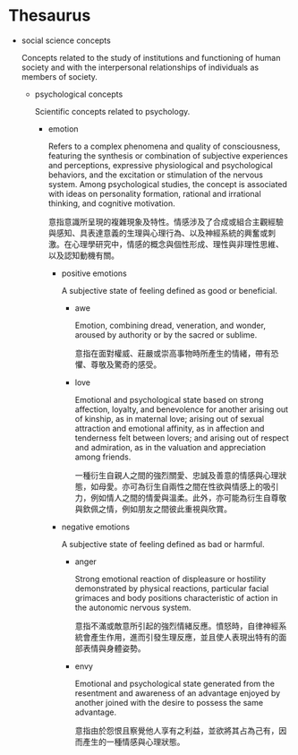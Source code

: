 Thesaurus
===

  - social science concepts

    Concepts related to the study of institutions and functioning of human society and with the interpersonal relationships of individuals as members of society.

    - psychological concepts

      Scientific concepts related to psychology.

      - emotion

        Refers to a complex phenomena and quality of consciousness, featuring the synthesis or combination of subjective experiences and perceptions, expressive physiological and psychological behaviors, and the excitation or stimulation of the nervous system. Among psychological studies, the concept is associated with ideas on personality formation, rational and irrational thinking, and cognitive motivation.

        意指意識所呈現的複雜現象及特性。情感涉及了合成或組合主觀經驗與感知、具表達意義的生理與心理行為、以及神經系統的興奮或刺激。在心理學研究中，情感的概念與個性形成、理性與非理性思維、以及認知動機有關。

        - positive emotions

          A subjective state of feeling defined as good or beneficial.

          - awe

            Emotion, combining dread, veneration, and wonder, aroused by authority or by the sacred or sublime.

            意指在面對權威、莊嚴或崇高事物時所產生的情緒，帶有恐懼、尊敬及驚奇的感受。

          - love

            Emotional and psychological state based on strong affection, loyalty, and benevolence for another arising out of kinship, as in maternal love; arising out of sexual attraction and emotional affinity, as in affection and tenderness felt between lovers; and arising out of respect and admiration, as in the valuation and appreciation among friends.

            一種衍生自親人之間的強烈關愛、忠誠及善意的情感與心理狀態，如母愛。亦可為衍生自兩性之間在性欲與情感上的吸引力，例如情人之間的情愛與溫柔。此外，亦可能為衍生自尊敬與欽佩之情，例如朋友之間彼此重視與欣賞。

        - negative emotions

          A subjective state of feeling defined as bad or harmful.

          - anger

            Strong emotional reaction of displeasure or hostility demonstrated by physical reactions, particular facial grimaces and body positions characteristic of action in the autonomic nervous system.

            意指不滿或敵意所引起的強烈情緒反應。憤怒時，自律神經系統會產生作用，進而引發生理反應，並且使人表現出特有的面部表情與身體姿勢。

          - envy

            Emotional and psychological state generated from the resentment and awareness of an advantage enjoyed by another joined with the desire to possess the same advantage.

            意指由於怨恨且察覺他人享有之利益，並欲將其占為己有，因而產生的一種情感與心理狀態。
